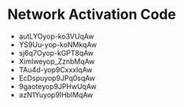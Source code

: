 # Network Activation Code
* autLYOyop-ko3VUqAw
* YS9Uu-yop-koNMkqAw
* sj6q7Oyop-kGPT8qAw
* Ximlweyop_ZznbMqAw
* TAu4d-yop9CxxxIqAw
* EcDspuyop9JPq0sqAw
* 9gaoteyop9JPHwUqAw
* azN1Yuyop9IHblMqAw